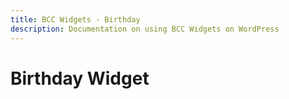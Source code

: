```yaml
---
title: BCC Widgets - Birthday
description: Documentation on using BCC Widgets on WordPress
---
```


# Birthday Widget